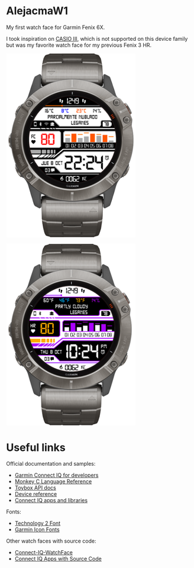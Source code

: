 # AlejacmaW1

My first watch face for Garmin Fenix 6X.

I took inspiration on [CASIO III](https://apps.garmin.com/es-ES/apps/0adf6c94-07b8-4071-8292-38875918c85e), which is not supported on this device family but was my favorite watch face for my previous Fenix 3 HR.

<img src="AlejacmaW1_spa.png"
     alt="AlejacmaW1 Spanish"
     width="350" />

<img src="AlejacmaW1_eng.png"
     alt="AlejacmaW1 English"
     width="350" />

# Useful links

Official documentation and samples:
- [Garmin Connect IQ for developers](https://developer.garmin.com/connect-iq/overview/)
- [Monkey C Language Reference](https://developer.garmin.com/connect-iq/reference-guides/monkey-c-reference/)
- [Toybox API docs](https://developer.garmin.com/connect-iq/api-docs/index.html)
- [Device reference](https://developer.garmin.com/connect-iq/reference-guides/devices-reference/)
- [Connect IQ apps and libraries](https://github.com/garmin/connectiq-apps)

Fonts:
- [Technology 2 Font](https://www.dafont.com/es/technology-2.font?text=14%3A26)
- [Garmin Icon Fonts](https://github.com/sunpazed/garmin-iconfonts)

Other watch faces with source code:
- [Connect-IQ-WatchFace](https://gitlab.com/ravenfeld/Connect-IQ-WatchFace)
- [Connect IQ Apps with Source Code](https://starttorun.info/connect-iq-apps-with-source-code/)